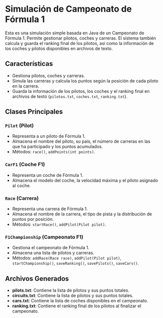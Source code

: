 # Simulación de Campeonato de Fórmula 1

Esta es una simulación simple basada en Java de un Campeonato de Fórmula 1. Permite gestionar pilotos, coches y carreras. El sistema también calcula y guarda el ranking final de los pilotos, así como la información de los coches y pilotos disponibles en archivos de texto.

## Características
- Gestiona pilotos, coches y carreras.
- Simula las carreras y calcula los puntos según la posición de cada piloto en la carrera.
- Guarda la información de los pilotos, los coches y el ranking final en archivos de texto (`pilotos.txt`, `coches.txt`, `ranking.txt`).

## Clases Principales
### `Pilot` (Pilot)
- Representa a un piloto de Fórmula 1.
- Almacena el nombre del piloto, su país, el número de carreras en las que ha participado y los puntos acumulados.
- Métodos: `race()`, `addPoints(int points)`.

### `CarF1` (Coche F1)
- Representa un coche de Fórmula 1.
- Almacena el modelo del coche, la velocidad máxima y el piloto asignado al coche.

### `Race` (Carrera)
- Representa una carrera de Fórmula 1.
- Almacena el nombre de la carrera, el tipo de pista y la distribución de puntos por posición.
- Métodos: `startRace()`, `addPilot(Pilot pilot)`.

### `F1Championship` (Campeonato F1)
- Gestiona el campeonato de Fórmula 1.
- Almacena una lista de pilotos y carreras.
- Métodos: `addRace(Race race)`, `addPilot(Pilot pilot)`, `startChampionship()`, `saveRanking()`, `savePilots()`, `saveCars()`.

## Archivos Generados
- **pilots.txt**: Contiene la lista de pilotos y sus puntos totales.
- **circuits.txt**: Contiene la lista de pilotos y sus puntos totales.
- **cars.txt**: Contiene la lista de coches disponibles en el campeonato.
- **ranking.txt**: Contiene el ranking final de los pilotos al finalizar el campeonato.
